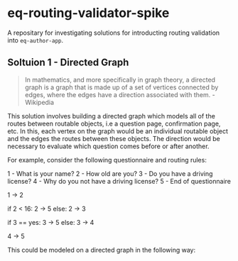# eq-routing-validator-spike

A repositary for investigating solutions for introducting routing validation into `eq-author-app`.

## Soltuion 1 - Directed Graph

> In mathematics, and more specifically in graph theory, a directed graph is a graph that is made up of a set of vertices connected by edges, where the edges have a direction associated with them. - Wikipedia

This solution involves building a directed graph which models all of the routes between routable objects, i.e a question page, confirmation page, etc. In this, each vertex on the graph would be an individual routable object and the edges the routes between these objects. The direction would be necessary to evaluate which question comes before or after another.

For example, consider the following questionnaire and routing rules:

1 - What is your name?
2 - How old are you?
3 - Do you have a driving license?
4 - Why do you not have a driving license?
5 - End of questionnaire

1 -> 2

if 2 < 16: 2 -> 5
else: 2 -> 3

if 3 == yes: 3 -> 5
else: 3 -> 4

4 -> 5

This could be modeled on a directed graph in the following way:

[graph]: https://i.gyazo.com/eb78ace44fa71ff83b744da05238ee06.png
